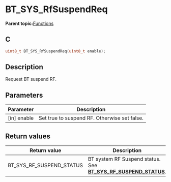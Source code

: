 # BT\_SYS\_RfSuspendReq

**Parent topic:**[Functions](GUID-3BA3D179-61EF-4BA9-B3F7-837E2DFA76A4.md)

## C

```c
uint8_t BT_SYS_RfSuspendReq(uint8_t enable);
```

## Description

Request BT suspend RF.

## Parameters

|Parameter|Description|
|---------|-----------|
|\[in\] enable|Set true to suspend RF. Otherwise set false.|

## Return values

|Return value|Description|
|------------|-----------|
|BT\_SYS\_RF\_SUSPEND\_STATUS|BT system RF Suspend status. See **[BT\_SYS\_RF\_SUSPEND\_STATUS](GUID-CB065F01-98A0-4CC3-9687-4A309D344E6A.md)**.|

